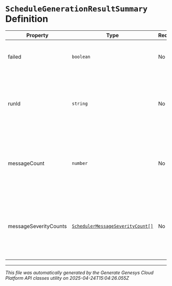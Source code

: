 # `ScheduleGenerationResultSummary` Definition

| Property | Type | Required | Description |
|----------|------|----------|-------------|
| failed | `boolean` | No | Whether the schedule generation run failed |
| runId | `string` | No | The ID of the schedule generation run. Reference this when requesting support |
| messageCount | `number` | No | The number of schedule generation messages for this schedule generation run |
| messageSeverityCounts | [`SchedulerMessageSeverityCount[]`](schedulermessageseveritycount-definition.md) | No | The list of schedule generation message counts by severity for this schedule generation run |

---

*This file was automatically generated by the Generate Genesys Cloud Platform API classes utility on 2025-04-24T15:04:26.055Z*